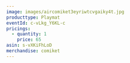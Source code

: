 ```yaml
---
image: images/aircomiket3eyriwtcvgaiky4t.jpg
producttype: Playmat
eventId: c-vLkg_Y6KL-c
pricings:
  - quantity: 1
    price: 65
asin: s-vXKiFhLoD
merchandise: comiket
---
```

